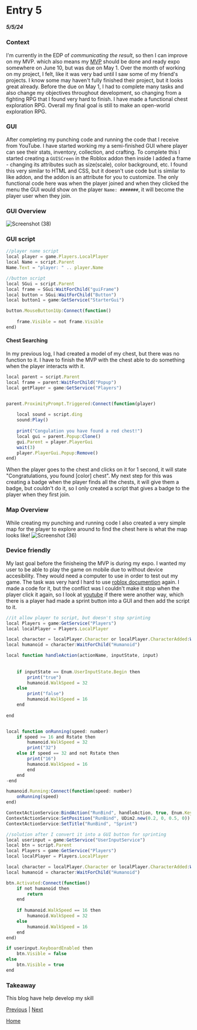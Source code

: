 # Entry 5
##### 5/5/24

### Context 
I'm currently in the EDP of *communicating the result*, so then I can improve on my MVP. which also means my [MVP](https://www.roblox.com/games/16620055741/FreeBlox-World) should be done and ready expo somewhere on June 10, but was due on May 1. Over the month of working on my project, I felt, like it was very bad until I saw some of my friend's projects. I know some may haven't fully finished their project, but it looks great already. Before the due on May 1, I had to complete many tasks and also change my objectives throughout development, so changing from a fighting RPG that I found very hard to finish. I have made a functional chest exploration RPG. Overall my final goal is still to make an open-world exploration RPG.

### GUI
After completing my punching code and running the code that I receive from YouTube. I have started working my a semi-finished GUI where player can see their stats, inventory, collection, and crafting. To complete this I started creating a `GUISCreen` in the Roblox addon then inside I added a frame - changing its attributes such as size(scale), color background, etc. I found this very similar to HTML and CSS, but it doesn't use code but is similar to like addon, and the addon is an attribute for you to customize. The only functional code here was when the player joined and when they clicked the menu the GUI would show on the player `Name: #######`, it will become the player user when they join. 

### GUI Overview
![Screenshot (38)](https://github.com/jimingz9380/apcsa-freedom-project/assets/91745086/fda42e0d-10ba-4ae2-8272-e197de841a79)


### GUI script
```js
//player name script
local player = game.Players.LocalPlayer
local Name = script.Parent
Name.Text = "player: " .. player.Name
```
```js
//button script
local SGui = script.Parent
local frame = SGui:WaitForChild("guiFrame")
local button = SGui:WaitForChild("Button")
local button1 = game:GetService("StarterGui")

button.MouseButton1Up:Connect(function()
	
	frame.Visible = not frame.Visible
end)
```



#### Chest Searching 
In my previous log, I had created a model of my chest, but there was no function to it. I have to finish the MVP with the chest able to do something when the player interacts with it. 
```js 
local parent = script.Parent
local frame = parent:WaitForChild("Popup")
local getPlayer = game:GetService("Players")


parent.ProximityPrompt.Triggered:Connect(function(player)
	
	local sound = script.ding
	sound:Play()
	
	print("Congulation you have found a red chest!")
	local gui = parent.Popup:Clone()
	gui.Parent = player.PlayerGui
	wait(3)
	player.PlayerGui.Popup:Remove()
end)
```
When the player goes to the chest and clicks on it for 1 second, it will state "Congratulations, you found [color] chest". My next step for this was creating a badge when the player finds all the chests, it will give them a badge, but couldn't do it, so I only created a script that gives a badge to the player when they first join.

### Map Overview
While creating my punching and running code I also created a very simple map for the player to explore around to find the chest here is what the map looks like!
![Screenshot (36)](https://github.com/jimingz9380/apcsa-freedom-project/assets/91745086/e3be0490-fffc-43c7-9cd2-d83299efc80b)

### Device friendly 
My last goal before the finisheing the MVP is during my expo. I wanted my user to be able to play the game on mobile due to without device accesibility. They would need a computer to use in order to test out my game. The task was very hard I hard to use [roblox documention](https://create.roblox.com/docs/input/mobile) again. I made a code for it, but the conflict was I couldn't make it stop when the player click it again, so I look at [youtube](https://www.bing.com/videos/riverview/relatedvideo?&q=roblox+mobile+sprinting+&&mid=B06D85914961A36EFF27B06D85914961A36EFF27&&FORM=VRDGAR) if there were another way, which there is a player had made a sprint button into a GUI and then add the script to it. 


```js
//it allow player to script, but doesn't stop sprinting
local Players = game:GetService("Players")
local localPlayer = Players.LocalPlayer

local character = localPlayer.Character or localPlayer.CharacterAdded:Wait()
local humanoid = character:WaitForChild("Humanoid")

local function handleAction(actionName, inputState, input)
	
	
	if inputState == Enum.UserInputState.Begin then
		print("true")
		humanoid.WalkSpeed = 32
	else 
		print("false")
		humanoid.WalkSpeed = 16
	end
	
end


local function onRunning(speed: number)
	if speed >= 16 and Rstate then 
		humanoid.WalkSpeed = 32
		print("32")
	else if speed == 32 and not Rstate then 
		print("16")	
		humanoid.WalkSpeed = 16
		end
	end
-end

humanoid.Running:Connect(function(speed: number)
	onRunning(speed)
end)

ContextActionService:BindAction("RunBind", handleAction, true, Enum.KeyCode.LeftControl)
ContextActionService:SetPosition("RunBind", UDim2.new(0.2, 0, 0.5, 0))
ContextActionService:SetTitle("RunBind", "Sprint")

```
```js
//solution after I convert it into a GUI button for sprinting
local userinput = game:GetService("UserInputService")
local btn = script.Parent
local Players = game:GetService("Players")
local localPlayer = Players.LocalPlayer

local character = localPlayer.Character or localPlayer.CharacterAdded:Wait()
local humanoid = character:WaitForChild("Humanoid")

btn.Activated:Connect(function()	
	if not humanoid then
		return 
	end
	
	if humanoid.WalkSpeed == 16 then 
		humanoid.WalkSpeed = 32 
	else
		humanoid.WalkSpeed = 16
	end	
end)

if userinput.KeyboardEnabled then
	btn.Visible = false
else
	btn.Visible = true
end
```
### Takeaway 
This blog have help develop my skill 


[Previous](entry04.md) | [Next](entry06.md)

[Home](../README.md)
